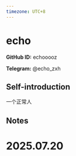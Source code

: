 ```yaml
---
timezone: UTC+8
---
```


# echo

**GitHub ID:** echooooz

**Telegram:** @echo_zxh

## Self-introduction

一个正常人

## Notes

<!-- Content_START -->

# 2025.07.20


<!-- Content_END -->
